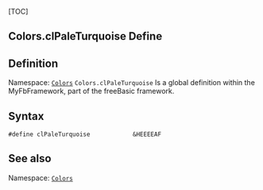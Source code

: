 [TOC]
## Colors.clPaleTurquoise Define

## Definition
Namespace: [`Colors`](Colors.md)
`Colors.clPaleTurquoise` Is a global definition within the MyFbFramework, part of the freeBasic framework.
## Syntax

```freeBasic
#define clPaleTurquoise            &HEEEEAF
```

## See also
Namespace: [`Colors`](Colors.md)
